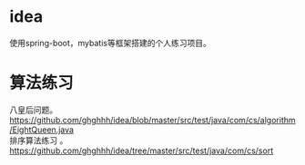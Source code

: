 # idea

使用spring-boot，mybatis等框架搭建的个人练习项目。

# 算法练习

八皇后问题。
https://github.com/ghghhh/idea/blob/master/src/test/java/com/cs/algorithm/EightQueen.java                                                    
排序算法练习 。                                                                                                                              
https://github.com/ghghhh/idea/tree/master/src/test/java/com/cs/sort

